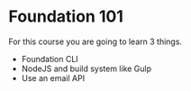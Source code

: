 # Foundation 101

For this course you are going to learn 3 things.

* Foundation CLI
* NodeJS and build system like Gulp
* Use an email API 



